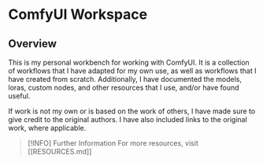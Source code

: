 # ComfyUI Workspace

## Overview

This is my personal workbench for working with ComfyUI. It is a collection of workflows that I have adapted for my own use, as well as workflows that I have created from scratch. Additionally, I have documented the models, loras, custom nodes, and other resources that I use, and/or have found useful.

If work is not my own or is based on the work of others, I have made sure to give credit to the original authors. I have also included links to the original work, where applicable.

> [!INFO] Further Information
> For more resources, visit [[RESOURCES.md]]
